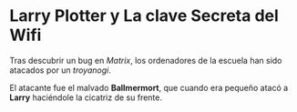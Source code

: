 # Larry Plotter y La clave Secreta del Wifi

Tras descubrir un bug en *Matrix*, los ordenadores de la escuela han sido atacados por un *troyanogi*.

El atacante fue el malvado **Ballmermort**, que cuando era pequeño atacó a **Larry** haciéndole la cicatriz de su frente.
